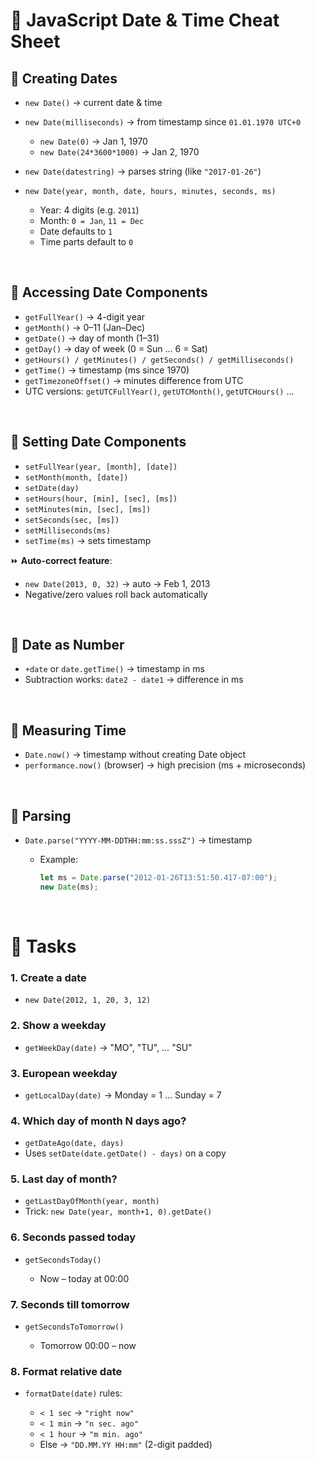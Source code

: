 

# 📌 JavaScript Date & Time Cheat Sheet

## 🔹 Creating Dates

* `new Date()` → current date & time
* `new Date(milliseconds)` → from timestamp since `01.01.1970 UTC+0`

  * `new Date(0)` → Jan 1, 1970
  * `new Date(24*3600*1000)` → Jan 2, 1970
* `new Date(datestring)` → parses string (like `"2017-01-26"`)
* `new Date(year, month, date, hours, minutes, seconds, ms)`

  * Year: 4 digits (e.g. `2011`)
  * Month: `0 = Jan`, `11 = Dec`
  * Date defaults to `1`
  * Time parts default to `0`

<br>

## 🔹 Accessing Date Components

* `getFullYear()` → 4-digit year
* `getMonth()` → 0–11 (Jan–Dec)
* `getDate()` → day of month (1–31)
* `getDay()` → day of week (0 = Sun … 6 = Sat)
* `getHours() / getMinutes() / getSeconds() / getMilliseconds()`
* `getTime()` → timestamp (ms since 1970)
* `getTimezoneOffset()` → minutes difference from UTC
* UTC versions: `getUTCFullYear()`, `getUTCMonth()`, `getUTCHours()` …

<br>

## 🔹 Setting Date Components

* `setFullYear(year, [month], [date])`
* `setMonth(month, [date])`
* `setDate(day)`
* `setHours(hour, [min], [sec], [ms])`
* `setMinutes(min, [sec], [ms])`
* `setSeconds(sec, [ms])`
* `setMilliseconds(ms)`
* `setTime(ms)` → sets timestamp

⏩ **Auto-correct feature**:

* `new Date(2013, 0, 32)` → auto → Feb 1, 2013
* Negative/zero values roll back automatically

<br>

## 🔹 Date as Number

* `+date` or `date.getTime()` → timestamp in ms
* Subtraction works: `date2 - date1` → difference in ms

<br>

## 🔹 Measuring Time

* `Date.now()` → timestamp without creating Date object
* `performance.now()` (browser) → high precision (ms + microseconds)

<br>

## 🔹 Parsing

* `Date.parse("YYYY-MM-DDTHH:mm:ss.sssZ")` → timestamp

  * Example:

    ```js
    let ms = Date.parse("2012-01-26T13:51:50.417-07:00");
    new Date(ms);
    ```

<br>

# 📌 Tasks

### 1. Create a date

* `new Date(2012, 1, 20, 3, 12)`

### 2. Show a weekday

* `getWeekDay(date)` → "MO", "TU", … "SU"

### 3. European weekday

* `getLocalDay(date)` → Monday = 1 … Sunday = 7

### 4. Which day of month N days ago?

* `getDateAgo(date, days)`
* Uses `setDate(date.getDate() - days)` on a copy

### 5. Last day of month?

* `getLastDayOfMonth(year, month)`
* Trick: `new Date(year, month+1, 0).getDate()`

### 6. Seconds passed today

* `getSecondsToday()`

  * Now – today at 00:00

### 7. Seconds till tomorrow

* `getSecondsToTomorrow()`

  * Tomorrow 00:00 – now

### 8. Format relative date

* `formatDate(date)` rules:

  * `< 1 sec` → `"right now"`
  * `< 1 min` → `"n sec. ago"`
  * `< 1 hour` → `"m min. ago"`
  * Else → `"DD.MM.YY HH:mm"` (2-digit padded)
